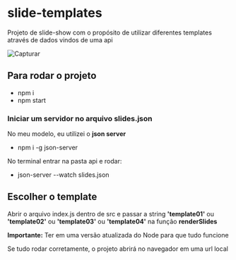 # slide-templates
Projeto de slide-show com o propósito de utilizar diferentes templates através de dados vindos de uma api

![Capturar](https://user-images.githubusercontent.com/28053853/126196133-ce959955-ae0b-4a96-8bcb-c40ae144df19.PNG)

## Para rodar o projeto
- npm i
- npm start

### Iniciar um servidor no arquivo slides.json
No meu modelo, eu utilizei o **json server**
- npm i -g json-server

No terminal entrar na pasta api e rodar:
- json-server --watch slides.json 

## Escolher o template
Abrir o arquivo index.js dentro de src e passar a string **'template01'** ou **'template02'** ou **'template03'** ou **'template04'** na função **renderSlides**

**Importante:** Ter em uma versão atualizada do Node para que tudo funcione

Se tudo rodar corretamente, o projeto abrirá no navegador em uma url local
